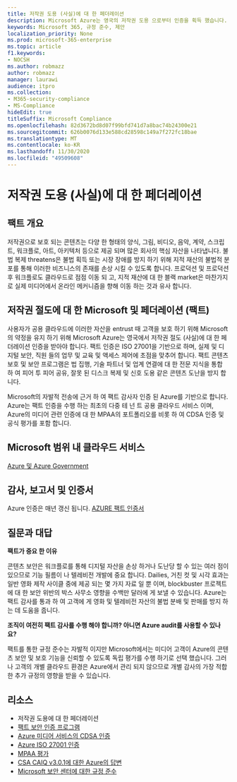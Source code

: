 ```yaml
---
title: 저작권 도용 (사실)에 대 한 페더레이션
description: Microsoft Azure는 영국의 저작권 도용 으로부터 인증을 획득 했습니다.
keywords: Microsoft 365, 규정 준수, 제안
localization_priority: None
ms.prod: microsoft-365-enterprise
ms.topic: article
f1.keywords:
- NOCSH
ms.author: robmazz
author: robmazz
manager: laurawi
audience: itpro
ms.collection:
- M365-security-compliance
- MS-Compliance
hideEdit: true
titleSuffix: Microsoft Compliance
ms.openlocfilehash: 82d3672bd8d07f99bfd741d7a8bac74b24300e21
ms.sourcegitcommit: 626b0076d133e588cd28598c149a7f272fc18bae
ms.translationtype: MT
ms.contentlocale: ko-KR
ms.lasthandoff: 11/30/2020
ms.locfileid: "49509608"
---
```

# <a name="federation-against-copyright-theft-fact"></a>저작권 도용 (사실)에 대 한 페더레이션

## <a name="fact-overview"></a>팩트 개요

저작권으로 보호 되는 콘텐츠는 다양 한 형태의 양식, 그림, 비디오, 음악, 계약, 스크립트, 워크플로, 아트, 아키텍처 등으로 제공 되며 많은 회사의 핵심 자산을 나타냅니다. 불법 복제 threatens은 불법 획득 또는 시장 장애를 방지 하기 위해 지적 재산의 불법적 분포를 통해 이러한 비즈니스의 존재를 손상 시킬 수 있도록 합니다. 프로덕션 및 프로덕션 후 워크플로도 클라우드로 점점 이동 되 고, 지적 재산에 대 한 블랙 market은 마찬가지로 실제 미디어에서 온라인 메커니즘을 향해 이동 하는 것과 유사 합니다.

## <a name="microsoft-and-federation-against-copyright-theft-fact"></a>저작권 절도에 대 한 Microsoft 및 페더레이션 (팩트)

사용자가 공용 클라우드에 이러한 자산을 entrust 때 고객을 보호 하기 위해 Microsoft의 약정을 유지 하기 위해 Microsoft Azure는 영국에서 저작권 절도 (사실)에 대 한 페더레이션 인증을 받아야 합니다. 팩트 인증은 ISO 27001을 기반으로 하며, 실제 및 디지털 보안, 직원 들의 업무 및 교육 및 액세스 제어에 초점을 맞추어 합니다. 팩트 콘텐츠 보호 및 보안 프로그램은 법 집행, 기술 파트너 및 업계 연결에 대 한 전문 지식을 통합 하 여 피어 투 피어 공유, 잘못 된 디스크 복제 및 신호 도용 같은 콘텐츠 도난을 방지 합니다.

Microsoft의 자발적 전송에 근거 하 여 팩트 감사자 인증 된 Azure를 기반으로 합니다. Azure는 팩트 인증을 수행 하는 최초의 다중 테 넌 트 공용 클라우드 서비스 이며, Azure의 미디어 관련 인증에 대 한 MPAA의 포트폴리오를 비롯 하 여 CDSA 인증 및 공식 평가를 포함 합니다.

## <a name="microsoft-in-scope-cloud-services"></a>Microsoft 범위 내 클라우드 서비스

[Azure 및 Azure Government](https://aka.ms/AzureCompliance)

## <a name="audits-reports-and-certificates"></a>감사, 보고서 및 인증서

Azure 인증은 매년 갱신 됩니다. [AZURE 팩트 인증서](https://aka.ms/azurefactcert)

## <a name="frequently-asked-questions"></a>질문과 대답

**팩트가 중요 한 이유**

콘텐츠 보안은 워크플로를 통해 디지털 자산을 손상 하거나 도난당 할 수 있는 여러 점이 있으므로 기능 필름이 나 텔레비전 개발에 중요 합니다. Dailies, 거친 컷 및 시각 효과는 일반 영화 제작 사이클 중에 제공 되는 몇 가지 자료 일 뿐 이며, blockbuster 프로젝트에 대 한 보안 위반의 박스 사무소 영향을 수백만 달러에 게 보낼 수 있습니다. Azure는 팩트 감사를 통과 하 여 고객에 게 영화 및 텔레비전 자산의 불법 분배 및 판매를 방지 하는 데 도움을 줍니다.

**조직이 여전히 팩트 감사를 수행 해야 합니까? 아니면 Azure audit를 사용할 수 있나요?**

팩트를 통한 규정 준수는 자발적 이지만 Microsoft에서는 미디어 고객이 Azure의 콘텐츠 보안 및 보호 기능을 신뢰할 수 있도록 독립 평가를 수행 하기로 선택 했습니다. 그러나 고객의 개별 클라우드 환경은 Azure에서 관리 되지 않으므로 개별 감사의 가장 적합 한 추가 규정의 영향을 받을 수 있습니다.

## <a name="resources"></a>리소스

- 저작권 도용에 대 한 페더레이션
- [팩트 보안 인증 프로그램](https://go.microsoft.com/fwlink/?linkid=2099508)
- [Azure 미디어 서비스의 CDSA 인증](https://aka.ms/cdsa-cert)
- [Azure ISO 27001 인증](https://aka.ms/Azure-BSI-Cert)
- [MPAA 평가](offering-mpaa.md)
- [CSA CAIQ v3.0.1에 대한 Azure의 답변](https://aka.ms/csacaiqresponses)
- [Microsoft 보안 센터에 대한 규정 준수](https://www.microsoft.com/trust-center/compliance/compliance-overview)
